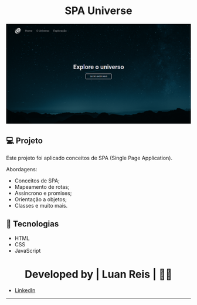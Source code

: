 <h1 align="center">
SPA Universe
</h1>

<p align="center">
<img 
  alt="imagem do projeto" 
  src="assets/images/preview.png">
</p>

## 💻 Projeto

 Este projeto foi aplicado conceitos de SPA (Single Page Application).

 Abordagens:

- Conceitos de SPA;
- Mapeamento de rotas;
- Assíncrono e promises;
- Orientação a objetos;
- Classes e muito mais.

## 🚀 Tecnologias

- HTML
- CSS
- JavaScript

<h1 align="center">Developed by | Luan Reis | 🙅‍♂️ </h1>

- [LinkedIn](https://www.linkedin.com/in/lreiss7)
---